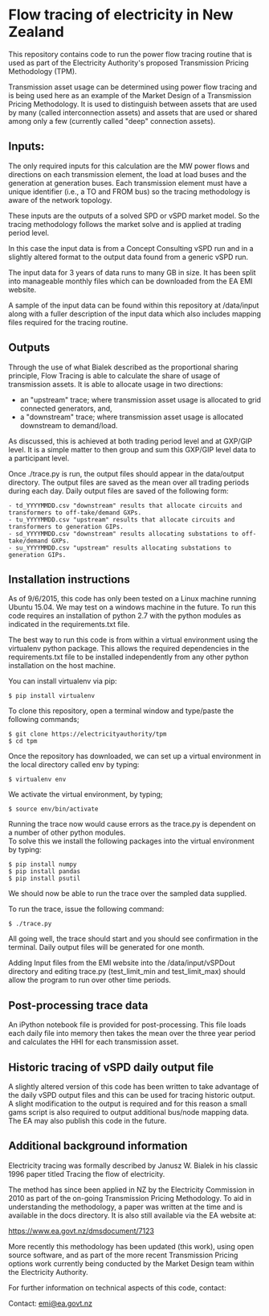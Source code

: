 # Flow tracing of electricity in New Zealand

This repository contains code to run the power flow tracing routine that is used as part of the Electricity Authority's proposed Transmission Pricing Methodology (TPM).

Transmission asset usage can be determined using power flow tracing and is being used here as an example of the Market Design of a Transmission Pricing Methodology.  It is used to distinguish between assets that are used by many (called interconnection assets) and assets that are used or shared among only a few (currently called "deep" connection assets).


## Inputs:

The only required inputs for this calculation are the MW power flows and directions on each transmission element, the load at load buses and the generation at generation buses. Each transmission element must have a unique identifier (i.e., a TO and FROM bus) so the tracing methodology is aware of the network topology.
 
These inputs are the outputs of a solved SPD or vSPD market model.  So the tracing methodology follows the market solve and is applied at trading period level.

In this case the input data is from a Concept Consulting vSPD run and in a slightly altered format to the output data found from a generic vSPD run.  

The input data for 3 years of data runs to many GB in size.  It has been split into manageable monthly files which can be downloaded from the EA EMI website.

A sample of the input data can be found within this repository at /data/input along with a fuller description of the input data which also includes mapping files required for the tracing routine. 


## Outputs

Through the use of what Bialek described as the proportional sharing principle, Flow Tracing is able to calculate the share of usage of transmission assets.  It is able to allocate usage in two directions: 

  - an "upstream" trace; where transmission asset usage is allocated to grid connected generators, and,
  - a "downstream" trace; where transmission asset usage is allocated downstream to demand/load. 
  
As discussed, this is achieved at both trading period level and at GXP/GIP level.  It is a simple matter to then group and sum this GXP/GIP level data to a participant level.

Once ./trace.py is run, the output files should appear in the data/output directory.  The output files are saved as the mean over all trading periods during each day.  Daily output files are saved of the following form:
```
- td_YYYYMMDD.csv "downstream" results that allocate circuits and transformers to off-take/demand GXPs.
- tu_YYYYMMDD.csv "upstream" results that allocate circuits and transformers to generation GIPs. 
- sd_YYYYMMDD.csv "downstream" results allocating substations to off-take/demand GXPs. 
- su_YYYYMMDD.csv "upstream" results allocating substations to generation GIPs. 
```

## Installation instructions

As of 9/6/2015, this code has only been tested on a Linux machine running Ubuntu 15.04.  We may test on a windows machine in the future.
To run this code requires an installation of python 2.7 with the python modules as indicated in the requirements.txt file. 

The best way to run this code is from within a virtual environment using the virtualenv python package.  This allows the required dependencies in the requirements.txt file to be installed independently from any other python installation on the host machine.  

You can install virtualenv via pip:
```
$ pip install virtualenv
```
To clone this repository, open a terminal window and type/paste the following commands;
``` 
$ git clone https://electricityauthority/tpm
$ cd tpm
```
Once the repository has downloaded, we can set up a virtual environment in the local directory called env by typing: 
```
$ virtualenv env
```
We activate the virtual environment, by typing;
```
$ source env/bin/activate
```
Running the trace now would cause errors as the trace.py is dependent on a number of other python modules.  
To solve this we install the following packages into the virtual environment by typing:
```
$ pip install numpy
$ pip install pandas
$ pip install psutil 

```
We should now be able to run the trace over the sampled data supplied.

To run the trace, issue the following command:
```
$ ./trace.py
```
All going well, the trace should start and you should see confirmation in the terminal. 
Daily output files will be generated for one month. 

Adding Input files from the EMI website into the /data/input/vSPDout directory and editing trace.py (test_limit_min and test_limit_max) should allow the program to run over other time periods. 

## Post-processing trace data

An iPython notebook file is provided for post-processing.  This file loads each daily file into memory then takes the mean over the three year period and calculates the HHI for each transmission asset.  


## Historic tracing of vSPD daily output file

A slightly altered version of this code has been written to take advantage of the daily vSPD output files and this can be used for tracing historic output.  A slight modification to the output is required and for this reason a small gams script is also required to output additional bus/node mapping data.  The EA may also publish this code in the future.


## Additional background information

Electricity tracing was formally described by Janusz W. Bialek in his classic 1996 paper titled Tracing the flow of electricity.

The method has since been applied in NZ by the Electricity Commission in 2010 as part of the on-going Transmission Pricing Methodology.  To aid in understanding the methodology, a paper was written at the time and is available in the docs directory.  It is also still available via the EA website at:

https://www.ea.govt.nz/dmsdocument/7123

More recently this methodology has been updated (this work), using open source software, and as part of the more recent Transmission Pricing options work currently being conducted by the Market Design team within the Electricity Authority.

For further information on technical aspects of this code, contact:

Contact: emi@ea.govt.nz




